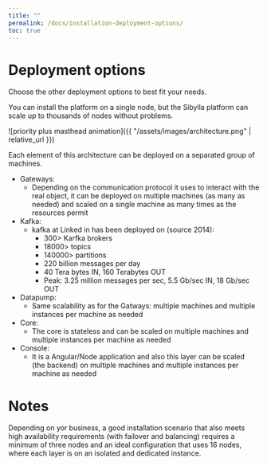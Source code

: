 ```yaml
---
title: ""
permalink: /docs/installation-deployment-options/
toc: true
---
```


# Deployment options

Choose the other deployment options to best fit your needs.

You can install the platform on a single node, but the Sibylla platform can scale up to thousands of nodes without problems.

![priority plus masthead animation]({{ "/assets/images/architecture.png" | relative_url }})

Each element of this architecture can be deployed on a separated group of machines.

- Gateways:
  - Depending on the communication protocol it uses to interact with the real object, it can be deployed on multiple
    machines (as many as needed) and scaled on a single machine as many times as the resources permit
- Kafka:
  - kafka at Linked in has been deployed on (source 2014):
    - 300> Karfka brokers
    - 18000> topics
    - 140000> partitions
    - 220 billion messages per day
    - 40 Tera bytes IN, 160 Terabytes OUT
    - Peak: 3.25 million messages per sec, 5.5 Gb/sec IN, 18 Gb/sec OUT
- Datapump:
  - Same scalability as for the Gatways: multiple machines and multiple instances per machine as needed
- Core:
  - The core is stateless and can be scaled on multiple machines and multiple instances per machine as needed
- Console:
  - It is a Angular/Node application and also this layer can be scaled (the backend) on multiple machines and multiple
    instances per machine as needed

# Notes

Depending on yor business, a good installation scenario that also meets high availability requirements (with failover
and balancing) requires a minimum of three nodes and an ideal configuration that uses 16 nodes, where each layer is on
an isolated and dedicated instance.
